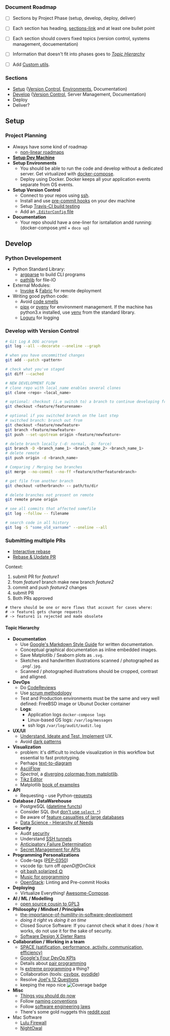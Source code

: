### Document Roadmap
  * [ ] Sections by Project Phase (setup, develop, deploy, deliver)
  * [ ] Each section has heading, [sections-link](#sections) and at least one bullet point
  * [ ] Each section should covers fixed topics (version control, systems management, docuementation)
  * [ ] Information that doesn't fit into phases goes to [_Topic Hierarchy_](#topic-hierarchy)
  * [ ] Add [Custom utils](https://dev.to/kenbellows/a-few-python-repl-config-tricks-3o6i).


### Sections
* [Setup](#setup) ([Version Control](#setup-version-control), [Environments](#setup-server-management), Documentation)
* [Develop](#develop) ([Version Control](#develop-with-version-control), Server Management, Documentation)
* Deploy
* Deliver?

## Setup
### Project Planning
* Always have some kind of roadmap
  * [non-linear roadmaps](https://productcrunch.substack.com/p/escaping-the-roadmap-trap)
* **[Setup Dev Machine](setup-dev-machine.md)**
* **Setup Environments**
  * You should be able to run the code and develop without a dedicated server. Get virtualized with [docker-compose](https://docs.docker.com/compose/compose-file/compose-file-v3/).
  * Deploy using Docker. Docker keeps all your application events separate from OS events.
* **Setup Version Control**
  * Connect to your repos using [ssh](https://stackoverflow.com/a/65415202/5684214).
  * Install and use [pre-commit hooks](https://pre-commit.com/) on your dev machine
  * Setup [Travis-CI build testing](https://docs.travis-ci.com/user/customizing-the-build/#building-specific-branches)
  * Add an [`.EditorConfig` file](https://editorconfig.org/)
* **Documentation**
  * Your repo should have a one-liner for isntallation andd running: (docker-compose.yml + `doco up`)

## Develop

### Python Developement

* Python Standard Library:
  * [argparse](https://docs.python.org/3/library/argparse.html) to build CLI programs
  * [pathlib](https://docs.python.org/3/library/pathlib.html) for file-IO
* External Modules:
  * [Invoke](https://www.pyinvoke.org/) & [Fabric](https://www.fabfile.org/) for remote deployment
* Writing good python code:
  * Avoid [code smells](https://refactoring.guru/refactoring/smells)
  * [pipx](https://pypi.org/project/pipx/) or [pyenv](https://mitelman.engineering/blog/python-best-practice/automating-python-best-practices-for-a-new-project/) for environment management. If the machine has python3.x installed, use [venv](https://docs.python.org/3/library/venv.html) from the standard library.
  * [Loguru](https://github.com/Delgan/loguru) for logging

### Develop with Version Control

```sh
# Git Log A DOG acronym
git log --all --decorate --oneline --graph

# when you have uncommitted changes
git add --patch <pattern>

# check what you've staged
git diff --cached

# NEW DEVELOPMENT FLOW
# clone repo with local_name enables several clones
git clone <repo> <local_name>

# optional: checkout (i.e switch to) a branch to continue developing from there
git checkout <feature/featurename>

# optional if you switched branch on the last step
# switched branch: branch out from 
git checkout <feature/newfeature>
git branch <feature/newfeature>
git push --set-upstream origin <feature/newfeature>

# delete branch locally (-d: normal, -D: force)
git branch -D <branch_name_1> <branch_name_2> <branch_name_1>
# delete remote
git push origin -d <branch_name>

# Comparing / Merging two branches
git merge --no-commit --no-ff <feature/otherfeaturebranch>

# get file from another branch
git checkout <otherbranch> -- path/to/dir

# delete branches not present on remote
git remote prune origin

# see all commits that affected somefile
git log --follow -- filename

# search code in all history
git log -S "some_old_varname" --oneline --all
```

### Submitting multiple PRs
* [Interactive rebase](https://stackoverflow.com/questions/35790561/working-while-waiting-for-pending-pr#comment96514430_35793095)
* [Rebase & Update PR](https://www.digitalocean.com/community/tutorials/how-to-rebase-and-update-a-pull-request)

Context:
1. submit PR for _feature1_
2. from _feature1_ branch make new branch _feature2_
3. commit and push _feature2_ changes
4. submit PR
5. Both PRs approved

```
# there should be one or more flows that account for cases where:
# -> feature1 gets change requests
# -> feature1 is rejected and made obsolete
```

#### Topic Hierarchy
* **Documentation**
  * Use [Google's Markdown Style Guide](https://google.github.io/styleguide/docguide/style.html) for written documentation.
  * Conceptual graphical documentation as inline embedded images.
  * Save Matplotlib / Seaborn plots as `.svg`.
  * Sketches and handwritten illustrations scanned / photographed as `.png`/`.jpg`.
  * Scanned / photographed illustrations should be cropped, contrast and alligned.
* **DevOps**
  * Do [CodeReviews](https://softwareengineering.stackexchange.com/questions/141005/how-would-you-know-if-youve-written-readable-and-easily-maintainable-code/141010#141010)
  * Use [scrum methodology](https://www.scruminc.com/scrum-glossary/)
  * Test and Production environments must be the same and very well defined: FreeBSD image or Ubunut Docker container
  * **Logs**:
    * Application logs `docker-compose logs`
    * Linux-based OS logs: `/var/log/messages`
    * ssh logs `/var/log/audit/audit.log`
* **UX/UI**
  * [Understand, Ideate and Test, Implement](https://uxtools.co/challenges/) UX.
  * Avoid [dark patterns](https://darkpatterns.org/types-of-dark-pattern.html)
* **Visualization**
  * problem: it's difficult to include visualization in this workflow but essential to fast prototyping.
  * Perhaps [text-to-diagram](https://xosh.org/text-to-diagram/)
  * [AsciiFlow](https://asciiflow.com/#/)
  * *Spectral*, a [diverging colormap from matplotlib](https://matplotlib.org/3.1.0/tutorials/colors/colormaps.html#diverging).
  * [Tikz Editor](https://tikzcd.yichuanshen.de)
  * Matplotlib [book of examples](https://raw.githubusercontent.com/rougier/scientific-visualization-book/master/pdf/book.pdf)
* **API**
  * Requesting - use Python-[requests](https://docs.python-requests.org/en/latest/)
* **Database / DataWarehouse**
  * PostgreSQL ([datetime functs](https://www.postgresql.org/docs/9.1/functions-datetime.html))
  * Consider SQL (but [don't use `select *`](https://tanelpoder.com/posts/reasons-why-select-star-is-bad-for-sql-performance/))
  * Be aware of [feature casualties of large databases](https://web.dev/streams/)
  * [Data Science - Hierarchy of Needs](https://hackernoon.com/the-ai-hierarchy-of-needs-18f111fcc007)
* **Security**
  * Audit [security](https://hangar.tech/posts/our-dsq/)
  * Understand [SSH tunnels](https://robotmoon.com/ssh-tunnels/)
  * [Anticipatory Failure Determination](https://historyofyesterday.com/suppose-i-wanted-to-kill-a-lot-of-pilots-f126bbc756fa)
  * [Secret Management for APIs](https://blog.gitguardian.com/secrets-api-management/)
* **Programming Personalizations**
  * Code-tags ([PEP-0350](https://www.python.org/dev/peps/pep-0350/#mnemonics))
  * vscode tip: turn off _openDiffOnClick_
  * [git bash solarized :sun_with_face:](https://github.com/speedpacer/gitbash_solarized/issues)
  * [Music for programming](https://www.musicforprogramming.net)
  * [OpenStack](https://docs.openstack.org/hacking/latest/user/hacking.html#styleguide): Linting and Pre-commit Hooks
* **Deploying**
  * Virtualize Everything! [Awesome-Compose](https://github.com/docker/awesome-compose).
* **AI / ML / Modelling**
  * [open source cousin to GPL3](https://github.com/kingoflolz/mesh-transformer-jax)
* **Philosophy / Mindset / Principles**
  * [the-importance-of-humility-in-software-development](https://humbletoolsmith.com/2020/08/10/the-importance-of-humility-in-software-development/)
  * _doing it right_ vs _doing it on time_
  * Closed Source Software: If you cannot check what it does / how it works, do not use it for the sake of security.
  * [Software Design X Dieter Rams](https://github.com/zedr/dieter-rams-10-applied-to-software)
* **Collaboration / Working in a team**
  * [SPACE (satification, performance, activity, communication, efficiency)](https://queue.acm.org/detail.cfm?id=3454124)
  * [Google's Four DevOp KPIs](https://cloud.google.com/blog/products/devops-sre/using-the-four-keys-to-measure-your-devops-performance)
  * Details about [pair programming](https://martinfowler.com/articles/on-pair-programming.html)
  * Is [extreme programming](http://www.extremeprogramming.org/) a thing?
  * Collaboration (tools: [csvbox](https://csvbox.io/), [pyodide](https://github.com/pyodide/pyodide))
  * Resolve [Joel's 12 Questions](https://www.joelonsoftware.com/2000/08/09/the-joel-test-12-steps-to-better-code/)
  * keeping the repo nice ![Coverage badge][coverage-badge]
* **Misc**
  * [Things you should do now](https://secure.phabricator.com/book/phabflavor/article/things_you_should_do_now/)
  * Follow [naming conventions](https://visualgit.readthedocs.io/en/latest/pages/naming_convention.html)
  * Follow [software engineering laws](https://www.netmeister.org/blog/software-engineering-laws.html)
  * There's some gold nuggets this [reddit post](https://old.reddit.com/r/ExperiencedDevs/comments/nmodyl/drunk_post_things_ive_learned_as_a_sr_engineer/)
* Mac Software
  * [Lulu Firewall](https://objective-see.com/products/lulu.html)
  * [NightOwal](https://nightowl.kramser.xyz/)

[coverage-badge]: https://img.shields.io/badge/Coverage-100%25-brightgreen.svg
